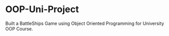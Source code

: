 # OOP-Uni-Project
Built a BattleShips Game using Object Oriented Programming for University OOP Course.

